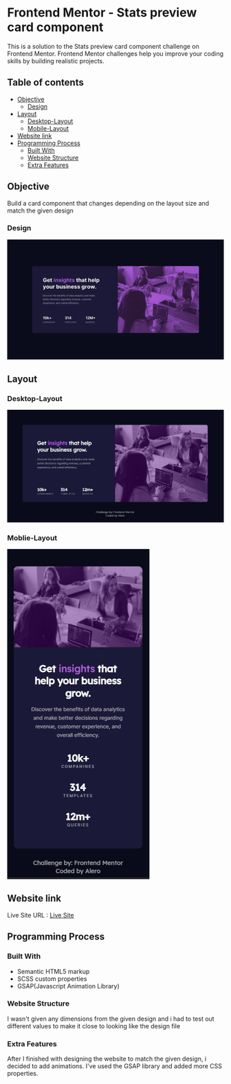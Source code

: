 # Frontend Mentor - Stats preview card component

This is a solution to the Stats preview card component challenge on Frontend Mentor. Frontend Mentor challenges help you improve your coding skills by building realistic projects.




## Table of contents
- [Objective](#objective)
  - [Design](#design)
- [Layout](#layout)
  - [Desktop-Layout](#desktop-layout)
  - [Mobile-Layout](#moblie-layout)
- [Website link](#website-link)
- [Programming Process](#programming-process)
  - [Built With](#built-with)
  - [Website Structure](#website-structure)
  - [Extra Features](#extra-features)
    
  

## Objective
   Build a card component that changes depending on the layout size and match the given design
   
   ### Design
   ![](./design/desktop-design.jpg)
   


## Layout
  ### Desktop-Layout
  ![](./design/desktop-layout.jpg)
  ### Moblie-Layout
  ![](./design/mobile-layout.jpg)
  
## Website link
  Live Site URL : [Live Site](https://alad2121.github.io/stats-preview-card-component-main/)
  
  
## Programming Process
  ### Built With
   - Semantic HTML5 markup
   - SCSS custom properties
   - GSAP(Javascript Animation Library)
  
  ### Website Structure
   I wasn't given any dimensions from the given design and i had to test out different values to make it close to looking like the design file
   
   
  ### Extra Features
   After I finished with designing the website to match the given design, i decided to add animations. I've used the GSAP library and added more CSS properties.
